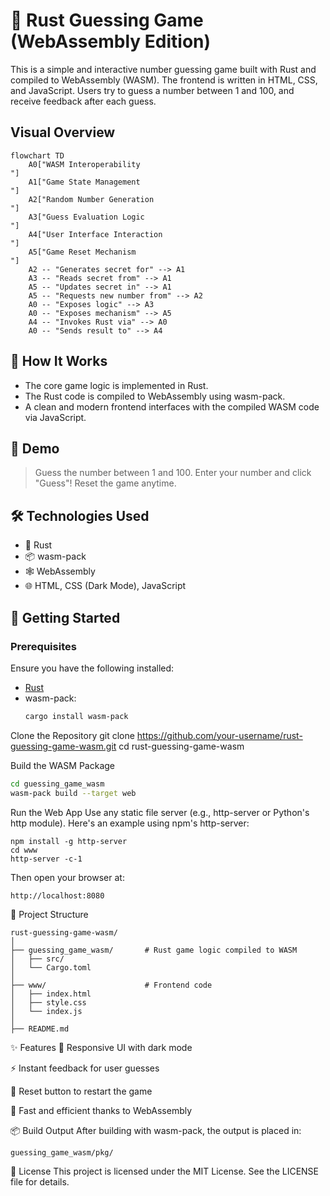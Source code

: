 # 🎯 Rust Guessing Game (WebAssembly Edition)

This is a simple and interactive number guessing game built with Rust and compiled to WebAssembly (WASM). The frontend is written in HTML, CSS, and JavaScript. Users try to guess a number between 1 and 100, and receive feedback after each guess.

## Visual Overview

```mermaid
flowchart TD
    A0["WASM Interoperability
"]
    A1["Game State Management
"]
    A2["Random Number Generation
"]
    A3["Guess Evaluation Logic
"]
    A4["User Interface Interaction
"]
    A5["Game Reset Mechanism
"]
    A2 -- "Generates secret for" --> A1
    A3 -- "Reads secret from" --> A1
    A5 -- "Updates secret in" --> A1
    A5 -- "Requests new number from" --> A2
    A0 -- "Exposes logic" --> A3
    A0 -- "Exposes mechanism" --> A5
    A4 -- "Invokes Rust via" --> A0
    A0 -- "Sends result to" --> A4
```


## 🧠 How It Works

- The core game logic is implemented in Rust.
- The Rust code is compiled to WebAssembly using wasm-pack.
- A clean and modern frontend interfaces with the compiled WASM code via JavaScript.

## 📸 Demo

> Guess the number between 1 and 100. Enter your number and click "Guess"! Reset the game anytime.

<!-- Optionally add a screenshot -->
<!-- ![Screenshot](./screenshot.png) -->

## 🛠️ Technologies Used

- 🦀 Rust
- 📦 wasm-pack
- 🕸️ WebAssembly
- 🌐 HTML, CSS (Dark Mode), JavaScript

## 🚀 Getting Started

### Prerequisites

Ensure you have the following installed:

- [Rust](https://rustup.rs)
- wasm-pack:  
  ```bash
  cargo install wasm-pack
  
Clone the Repository
git clone https://github.com/your-username/rust-guessing-game-wasm.git
cd rust-guessing-game-wasm

Build the WASM Package
 ```bash
cd guessing_game_wasm
wasm-pack build --target web
```

Run the Web App
Use any static file server (e.g., http-server or Python's http module). Here's an example using npm's http-server:

```
npm install -g http-server
cd www
http-server -c-1
```
Then open your browser at:
```
http://localhost:8080
```
📁 Project Structure
```
rust-guessing-game-wasm/
│
├── guessing_game_wasm/       # Rust game logic compiled to WASM
│   ├── src/
│   └── Cargo.toml
│
├── www/                      # Frontend code
│   ├── index.html
│   ├── style.css
│   └── index.js
│
├── README.md
```

✨ Features
🎨 Responsive UI with dark mode

⚡ Instant feedback for user guesses

🔁 Reset button to restart the game

🚀 Fast and efficient thanks to WebAssembly

📦 Build Output
After building with wasm-pack, the output is placed in:
```
guessing_game_wasm/pkg/
```
📃 License
This project is licensed under the MIT License. See the LICENSE file for details.








